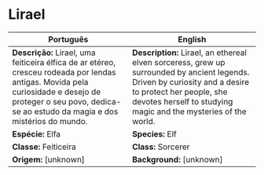 # Lirael

| Português                                                                                                                                                                                                      | English                                                                                                                                                                                                                    |
| -------------------------------------------------------------------------------------------------------------------------------------------------------------------------------------------------------------- | -------------------------------------------------------------------------------------------------------------------------------------------------------------------------------------------------------------------------- |
| **Descrição:** Lirael, uma feiticeira élfica de ar etéreo, cresceu rodeada por lendas antigas. Movida pela curiosidade e desejo de proteger o seu povo, dedica-se ao estudo da magia e dos mistérios do mundo. | **Description:** Lirael, an ethereal elven sorceress, grew up surrounded by ancient legends. Driven by curiosity and a desire to protect her people, she devotes herself to studying magic and the mysteries of the world. |
| **Espécie:** Elfa                                                                                                                                                                                              | **Species:** Elf                                                                                                                                                                                                           |
| **Classe:** Feiticeira                                                                                                                                                                                         | **Class:** Sorcerer                                                                                                                                                                                                        |
| **Origem:** [unknown]                                                                                                                                                                                          | **Background:** [unknown]                                                                                                                                                                                                  |


















